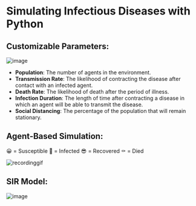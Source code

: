 # Simulating Infectious Diseases with Python

## Customizable Parameters:
![image](https://user-images.githubusercontent.com/58019082/83310673-ae1b3480-a1c1-11ea-9c39-209fe0e23685.png)

- **Population**: The number of agents in the environment.
- **Transmission Rate**: The likelihood of contracting the disease after contact with an infected agent.
- **Death Rate**: The likelihood of death after the period of illness.
- **Infection Duration**: The length of time after contracting a disease in which an agent will be able to transmit the disease.
- **Social Distancing**: The percentage of the population that will remain stationary.

## Agent-Based Simulation:
:grinning: = Susceptible
:nauseated_face: = Infected
:sunglasses: = Recovered
⚰️ = Died

![recordinggif](https://user-images.githubusercontent.com/58019082/83311311-ac527080-a1c3-11ea-85b2-b92588be121d.gif)

## SIR Model:
![image](https://user-images.githubusercontent.com/58019082/83310866-5630fd80-a1c2-11ea-9082-d3a92b876562.png)


